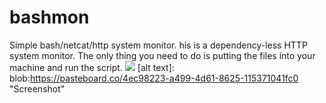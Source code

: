 # bashmon
Simple bash/netcat/http system monitor.
his is a dependency-less HTTP system monitor. The only thing you need to do is putting the files into your machine and run the script.
<img src="blob:https://pasteboard.co/4ec98223-a499-4d61-8625-115371041fc0"/></img>
[alt text]: blob:https://pasteboard.co/4ec98223-a499-4d61-8625-115371041fc0 "Screenshot"
